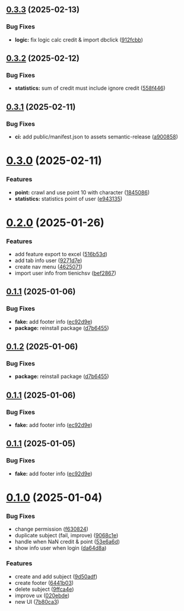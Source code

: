 ## [0.3.3](https://github.com/mpc-ou/mpc-extension/compare/v0.3.2...v0.3.3) (2025-02-13)


### Bug Fixes

* **logic:** fix logic calc credit & import dbclick ([912fcbb](https://github.com/mpc-ou/mpc-extension/commit/912fcbbfdb5527b73fcf8247998bcb3add247adb))

## [0.3.2](https://github.com/mpc-ou/mpc-extension/compare/v0.3.1...v0.3.2) (2025-02-12)


### Bug Fixes

* **statistics:** sum of credit must include ignore credit ([558f446](https://github.com/mpc-ou/mpc-extension/commit/558f44666b83d8a258864cd41e10be2f81e63753))

## [0.3.1](https://github.com/mpc-ou/mpc-extension/compare/v0.3.0...v0.3.1) (2025-02-11)


### Bug Fixes

* **ci:** add public/manifest.json to assets semantic-release ([a900858](https://github.com/mpc-ou/mpc-extension/commit/a90085893adf9bee7173645b6109e71f0e95bcff))

# [0.3.0](https://github.com/mpc-ou/mpc-extension/compare/v0.2.0...v0.3.0) (2025-02-11)


### Features

* **point:** crawl and use point 10 with character ([1845086](https://github.com/mpc-ou/mpc-extension/commit/1845086cad20ffadf8488d171ef339a7bf1950cb))
* **statistics:** statistics point of user ([e943135](https://github.com/mpc-ou/mpc-extension/commit/e943135e0d216d8df505de79e4a593ecc9daf566))

# [0.2.0](https://github.com/holedev/mpc-extension/compare/v0.1.1...v0.2.0) (2025-01-26)


### Features

* add feature export to excel ([516b53d](https://github.com/holedev/mpc-extension/commit/516b53de24b114c5b621e6d7816c30ea5dd981ae))
* add tab info user ([9271d7e](https://github.com/holedev/mpc-extension/commit/9271d7e450d73c125658fc8d685aaa0359372134))
* create nav menu ([4625071](https://github.com/holedev/mpc-extension/commit/4625071a93e0fef821f7bdd17293580402df61ca))
* import user info from tienichsv ([bef2867](https://github.com/holedev/mpc-extension/commit/bef2867d7a412653d5a0dcc6aa0d1db20c83ee83))

## [0.1.1](https://github.com/leho-dev/mpc-extension/compare/v0.1.0...v0.1.1) (2025-01-06)

### Bug Fixes

- **fake:** add footer info ([ec92d9e](https://github.com/leho-dev/mpc-extension/commit/ec92d9eb11632c0b1f4cc9ff397f6732f65590f3))
- **package:** reinstall package ([d7b6455](https://github.com/leho-dev/mpc-extension/commit/d7b6455429ac8a8852f7489b8b88250d4d2213dc))

## [0.1.2](https://github.com/leho-dev/mpc-extension/compare/v0.1.1...v0.1.2) (2025-01-06)

### Bug Fixes

- **package:** reinstall package ([d7b6455](https://github.com/leho-dev/mpc-extension/commit/d7b6455429ac8a8852f7489b8b88250d4d2213dc))

## [0.1.1](https://github.com/leho-dev/mpc-extension/compare/v0.1.0...v0.1.1) (2025-01-06)

### Bug Fixes

- **fake:** add footer info ([ec92d9e](https://github.com/leho-dev/mpc-extension/commit/ec92d9eb11632c0b1f4cc9ff397f6732f65590f3))

## [0.1.1](https://github.com/leho-dev/mpc-extension/compare/v0.1.0...v0.1.1) (2025-01-05)

### Bug Fixes

- **fake:** add footer info ([ec92d9e](https://github.com/leho-dev/mpc-extension/commit/ec92d9eb11632c0b1f4cc9ff397f6732f65590f3))

# [0.1.0](https://github.com/leho-dev/mpc-extension/compare/v0.0.1...v0.1.0) (2025-01-04)

### Bug Fixes

- change permission ([f630824](https://github.com/leho-dev/mpc-extension/commit/f63082456b4a2aec21b1a6642f465d66e72991e1))
- duplicate subject (fail, improve) ([9068c1e](https://github.com/leho-dev/mpc-extension/commit/9068c1ef7dfb546947fb61a32f0aa17ac408f050))
- handle when NaN credit & point ([53e6a6d](https://github.com/leho-dev/mpc-extension/commit/53e6a6d2ae0dd378de2d026df7a788b98803aa7a))
- show info user when login ([da64d8a](https://github.com/leho-dev/mpc-extension/commit/da64d8a75f8d29cf432aad98f9d78b6db42bae01))

### Features

- create and add subject ([9d50adf](https://github.com/leho-dev/mpc-extension/commit/9d50adf708b0d8b3636300cc33c5bccfc1c01057))
- create footer ([6441b03](https://github.com/leho-dev/mpc-extension/commit/6441b03e7d2f64319fe5fb6e7f2993f5a33cbb7d))
- delete subject ([9ffca4e](https://github.com/leho-dev/mpc-extension/commit/9ffca4ee04ec56cca6f492e3972c94a5bf7e5613))
- improve ux ([020ebde](https://github.com/leho-dev/mpc-extension/commit/020ebde7ef75a3d751b16c0623abc9212ef1c12b))
- new UI ([7b80ca3](https://github.com/leho-dev/mpc-extension/commit/7b80ca340d38c0a05510736b24a7c18dcf446e8a))

